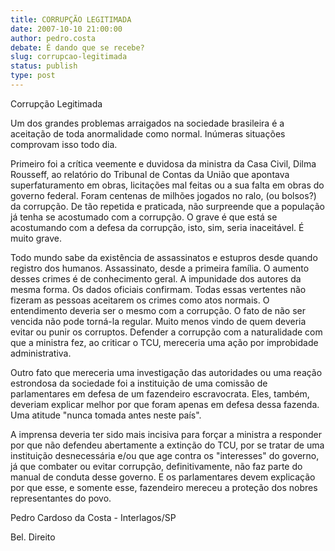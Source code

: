 ```yaml
---
title: CORRUPÇÃO LEGITIMADA
date: 2007-10-10 21:00:00
author: pedro.costa
debate: É dando que se recebe?
slug: corrupcao-legitimada
status: publish 
type: post
---
```


Corrupção Legitimada  

  

Um dos grandes problemas arraigados na sociedade brasileira é a aceitação de toda anormalidade como normal. Inúmeras situações comprovam isso todo dia.   

Primeiro foi a crítica veemente e duvidosa da ministra da Casa Civil, Dilma Rousseff, ao relatório do Tribunal de Contas da União que apontava superfaturamento em obras, licitações mal feitas ou a sua falta em obras do governo federal. Foram centenas de milhões jogados no ralo, (ou bolsos?) da corrupção. De tão repetida e praticada, não surpreende que a população já tenha se acostumado com a corrupção. O grave é que está se acostumando com a defesa da corrupção, isto, sim, seria inaceitável. É muito grave.  

Todo mundo sabe da existência de assassinatos e estupros desde quando registro dos humanos. Assassinato, desde a primeira família. O aumento desses crimes é de conhecimento geral. A impunidade dos autores da mesma forma. Os dados oficiais confirmam. Todas essas vertentes não fizeram as pessoas aceitarem os crimes como atos normais. O entendimento deveria ser o mesmo com a corrupção. O fato de não ser vencida não pode torná-la regular. Muito menos vindo de quem deveria evitar ou punir os corruptos. Defender a corrupção com a naturalidade com que a ministra fez, ao criticar o TCU, mereceria uma ação por improbidade administrativa.   

Outro fato que mereceria uma investigação das autoridades ou uma reação estrondosa da sociedade foi a instituição de uma comissão de parlamentares em defesa de um fazendeiro escravocrata. Eles, também, deveriam explicar melhor por que foram apenas em defesa dessa fazenda. Uma atitude "nunca tomada antes neste país".   

A imprensa deveria ter sido mais incisiva para forçar a ministra a responder por que não defendeu abertamente a extinção do TCU, por se tratar de uma instituição desnecessária e/ou que age contra os "interesses" do governo, já que combater ou evitar corrupção, definitivamente, não faz parte do manual de conduta desse governo. E os parlamentares devem explicação por que esse, e somente esse, fazendeiro mereceu a proteção dos nobres representantes do povo.   

  

Pedro Cardoso da Costa - Interlagos/SP  

 Bel. Direito
